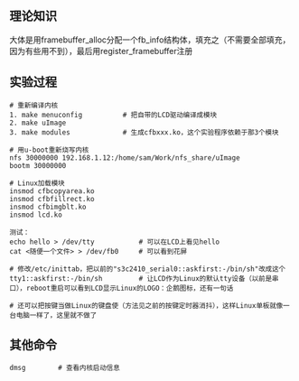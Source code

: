 ## 理论知识
大体是用framebuffer_alloc分配一个fb_info结构体，填充之（不需要全部填充，因为有些用不到），最后用register_framebuffer注册


## 实验过程

```
# 重新编译内核
1. make menuconfig			# 把自带的LCD驱动编译成模块
2. make uImage
3. make modules				# 生成cfbxxx.ko，这个实验程序依赖于那3个模块
```

```
# 用u-boot重新烧写内核
nfs 30000000 192.168.1.12:/home/sam/Work/nfs_share/uImage
bootm 30000000
```

```
# Linux加载模块
insmod cfbcopyarea.ko
insmod cfbfillrect.ko
insmod cfbimgblt.ko
insmod lcd.ko
```

```
测试：
echo hello > /dev/tty			# 可以在LCD上看见hello
cat <随便一个文件> > /dev/fb0		# 可以看到花屏

# 修改/etc/inittab，把以前的"s3c2410_serial0::askfirst:-/bin/sh"改成这个
tty1::askfirst:-/bin/sh			# 让LCD作为Linux的默认tty设备（以前是串口），reboot重启可以看到LCD显示Linux的LOGO：企鹅图标，还有一句话

# 还可以把按键当做Linux的键盘使（方法见之前的按键定时器消抖），这样Linux单板就像一台电脑一样了，这里就不做了
```

## 其他命令
```
dmsg		# 查看内核启动信息
```
